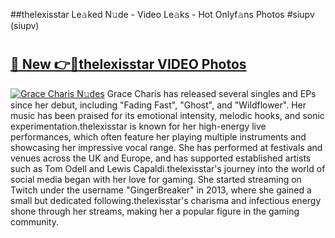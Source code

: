 ##thelexisstar Le𝚊ked N𝚞de - Video Le𝚊ks - Hot Onlyf𝚊ns Photos #siupv (siupv)

# <h2><a href="https://mediaupload.pro?title=thelexisstar&ref=9FEB">🔗 New 👉🔴thelexisstar VIDEO Photos</a></h2>

[![Grace Charis N𝚞des](https://i.imgur.com/rIISA9y.gif)](https://mediaupload.pro?title=thelexisstar&ref=9FEB)
Grace Charis has released several singles and EPs since her debut, including "Fading Fast", "Ghost", and "Wildflower". Her music has been praised for its emotional intensity, melodic hooks, and sonic experimentation.thelexisstar is known for her high-energy live performances, which often feature her playing multiple instruments and showcasing her impressive vocal range. She has performed at festivals and venues across the UK and Europe, and has supported established artists such as Tom Odell and Lewis Capaldi.thelexisstar's journey into the world of social media began with her love for gaming. She started streaming on Twitch under the username "GingerBreaker" in 2013, where she gained a small but dedicated following.thelexisstar's charisma and infectious energy shone through her streams, making her a popular figure in the gaming community.